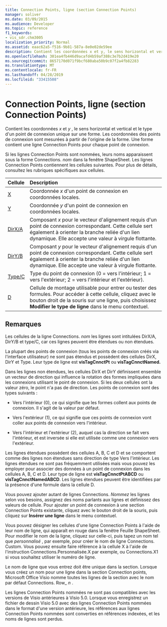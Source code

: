 ```yaml
---
title: Connection Points, ligne (section Connection Points)
manager: soliver
ms.date: 03/09/2015
ms.audience: Developer
ms.topic: reference
f1_keywords:
- vis_sdr.chm3005
localization_priority: Normal
ms.assetid: eaac62a5-f516-9b81-587a-8e0e02de59ee
description: Contient les coordonnées x et y, le sens horizontal et vertical et le type d'un point de connexion unique sur une forme. Les coordonnées des points de connexion sont mesurées à partir de l'origine de la forme. Une forme contient une ligne Connection Points pour chaque point de connexion.
ms.openlocfilehash: 301ea4fb446d9acafd4b59af388c3e7b2d419e20
ms.sourcegitcommit: 8657170d071f9bcf680aba50b9c07f2a4fb82283
ms.translationtype: MT
ms.contentlocale: fr-FR
ms.lasthandoff: 04/28/2019
ms.locfileid: "33415508"
---
```

# <a name="connection-points-row-connection-points-section"></a>Connection Points, ligne (section Connection Points)

Contient les coordonnées *x* et *y* , le sens horizontal et vertical et le type d'un point de connexion unique sur une forme. Les coordonnées des points de connexion sont mesurées à partir de l'origine de la forme. Une forme contient une ligne Connection Points pour chaque point de connexion. 
  
Si les lignes Connection Points sont nommées, leurs noms apparaissent sous la forme Connections. *nom* dans la fenêtre ShapeSheet. Les lignes Connection Points contiennent les cellules suivantes. Pour plus de détails, consultez les rubriques spécifiques aux cellules. 
  
|**Cellule**|**Description**|
|:-----|:-----|
|[X](x-cell-connection-points-section.md) <br/> |Coordonnée *x* d'un point de connexion en coordonnées locales.  <br/> |
|[Y](y-cell-connection-points-section.md) <br/> |Coordonnée *y* d'un point de connexion en coordonnées locales.  <br/> |
|[DirX/A](dirxa-cell-connection-points-section.md) <br/> |Composant *x* pour le vecteur d'alignement requis d'un point de connexion correspondant. Cette cellule sert également à orienter la branche reliée d'un lien dynamique. Elle accepte une valeur à virgule flottante.  <br/> |
|[DirY/B](diryb-cell-connection-points-section.md) <br/> |Composant *y* pour le vecteur d'alignement requis d'un point de connexion correspondant. Cette cellule sert également à orienter la branche reliée d'un lien dynamique. Elle accepte une valeur à virgule flottante.  <br/> |
|[Type/C](typec-cell-connection-points-section.md) <br/> |Type du point de connexion (0 = vers l'intérieur; 1 = vers l'extérieur; 2 = vers l'intérieur et l'extérieur).  <br/> |
|[D](d-cell-connection-points-section.md) <br/> |Cellule de montage utilisable pour entrer ou tester des formules. Pour accéder à cette cellule, cliquez avec le bouton droit de la souris sur une ligne, puis choisissez **Modifier le type de ligne** dans le menu contextuel.<br/> |
   
## <a name="remarks"></a>Remarques

Les cellules de la ligne Connections. *nom* les lignes sont intitulées DirX/A, DirY/B et type/C, car ces lignes peuvent être étendues ou non étendues. 
  
La plupart des points de connexion (tous les points de connexion créés via l'interface utilisateur) ne sont pas étendus et possèdent des cellules DirX, DirY et Type. Leur type de ligne est **visTagCnnctPt** ou **visTagCnnctNamed.**
  
Dans les lignes non étendues, les cellules DirX et DirY définissent ensemble un vecteur de direction qui influence la rotation des formes impliquées dans les connexions utilisant le point de connexion. Si les deux cellules ont la valeur zéro, le point n'a pas de direction. Les points de connexion sont des types suivants :
  
- Vers l'intérieur (0), ce qui signifie que les formes collent aux points de connexion. Il s'agit de la valeur par défaut.
    
- Vers l'extérieur (1), ce qui signifie que ces points de connexion vont coller aux points de connexion vers l'intérieur.
    
- Vers l'intérieur et l'extérieur (2), auquel cas la direction se fait vers l'intérieur, et est inversée si elle est utilisée comme une connexion vers l'extérieur.
    
Les lignes étendues possèdent des cellules A, B, C et D et se comportent comme des lignes non étendues sans direction de type Vers l'intérieur. Les lignes étendues ne sont pas fréquemment utilisées mais vous pouvez les employer pour associer des données à un point de connexion dans les cellules A, B, C et D. Leur type de ligne est **visTagCnnctPtABCD** ou **visTagCnnctNamedABCD**. Les lignes étendues peuvent être identifiées par la présence d'une formule dans la cellule D. 
  
 Vous pouvez ajouter autant de lignes Connections.  *Nommez* les lignes selon vos besoins, assignez des noms parlants aux lignes et définissez des valeurs de cellule. Pour ajouter un point de connexion à une section Connection Points existante, cliquez avec le bouton droit de la souris, puis cliquez sur **Insérer une ligne** dans le menu contextuel. 
  
Vous pouvez désigner les cellules d'une ligne Connection Points à l'aide de leur nom de ligne, qui apparaît en rouge dans la fenêtre Feuille ShapeSheet. Pour modifier le nom de la ligne, cliquez sur celle-ci, puis tapez un nom tel que *personnalisé* , par exemple, pour créer le nom de ligne Connections. Custom. Vous pouvez ensuite faire référence à la cellule X à l'aide de l'instruction Connections.Personnalisée.X par exemple, ou Connections.X1 si vous souhaitez utiliser le numéro de ligne. 
  
Le nom de ligne que vous entrez doit être unique dans la section. Lorsque vous créez un nom pour une ligne dans la section Connection points, Microsoft Office Visio nomme toutes les lignes de la section avec le nom par défaut Connections. Row_ *n* . 
  
Les lignes Connection Points nommées ne sont pas compatibles avec les versions de Visio antérieures à Visio 5.0. Lorsque vous enregistrez un fichier de dessin Visio 5.0 avec des lignes Connection Points nommées dans le format d'une version antérieure, les références aux lignes Connection Points nommées sont converties en références indexées, et les noms de lignes sont perdus.
  

